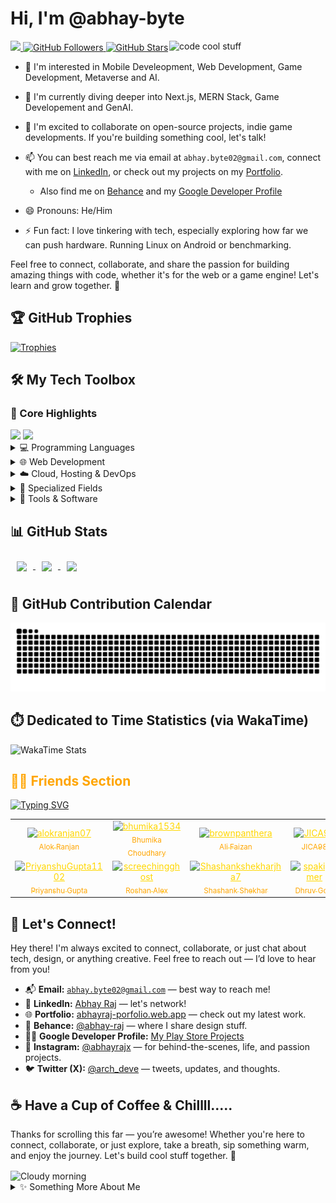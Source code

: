 # Hi, I'm @abhay-byte  
<img alt="code cool stuff" src="https://user-images.githubusercontent.com/74038190/219923809-b86dc415-a0c2-4a38-bc88-ad6cf06395a8.gif" width="250" align="right">

<p align="left">
  <a href="https://github.com/abhay-byte">
    <img src="https://komarev.com/ghpvc/?username=abhay-byte&color=fe53bb&labelColor=232946&style=for-the-badge"/>
  </a>
  <a href="https://github.com/abhay-byte?tab=followers">
    <img src="https://img.shields.io/github/followers/abhay-byte?label=Followers&style=for-the-badge&logo=github&color=fe53bb&labelColor=232946" alt="GitHub Followers" />
  </a>
  <a href="https://github.com/abhay-byte?tab=repositories">
    <img src="https://img.shields.io/github/stars/abhay-byte?affiliations=OWNER%2CCOLLABORATOR&label=Total%20Stars&style=for-the-badge&logo=github&color=fe53bb&labelColor=232946" alt="GitHub Stars" />
  </a>
</p>


- 👀 I'm interested in Mobile Develeopment, Web Development, Game Development, Metaverse and AI.

- 🌱 I'm currently diving deeper into Next.js, MERN Stack, Game Developement and GenAI.
  
- 💞️ I'm excited to collaborate on open-source projects, indie game developments. If you're building something cool, let's talk!

- 📫 You can best reach me via email at `abhay.byte02@gmail.com`, connect with me on [LinkedIn](https://www.linkedin.com/in/abhay-byte/), or check out my projects on my [Portfolio](https://abhayraj-porfolio.web.app/).
   * Also find me on [Behance](https://www.behance.net/abhay-raj) and my [Google Developer Profile](https://play.google.com/store/apps/dev?id=8004929841101888920&hl=en_US&gl=US&pli=1)

- 😄 Pronouns: He/Him

- ⚡ Fun fact: I love tinkering with tech, especially exploring how far we can push hardware. Running Linux on Android or benchmarking.


Feel free to connect, collaborate, and share the passion for building amazing things with code, whether it's for the web or a game engine! Let's learn and grow together. 🚀

## 🏆 GitHub Trophies

[![Trophies](https://github-profile-trophy.vercel.app/?username=abhay-byte&theme=radical&no-frame=true&column=5&margin-w=10&margin-h=10)](https://github.com/ryo-ma/github-profile-trophy)



## 🛠️ My Tech Toolbox

### 🚀 Core Highlights

<img src="https://skillicons.dev/icons?i=cpp,cs,java,py,ts,react,nodejs,gcp,tailwind" />
<img src="https://skillicons.dev/icons?i=aws,docker,unity,arch,neovim,postman" />

<details>
<summary>💻 Programming Languages</summary>
  
</br>


| Category             | Technologies                                                      |
| -------------------- | ----------------------------------------------------------------- |
| **Core Languages**   | <img src="https://skillicons.dev/icons?i=cpp,java,cs,py,js,ts" /> |
| **Markup & Styling** | <img src="https://skillicons.dev/icons?i=html,css" />             |

</details>

<details>
<summary>🌐 Web Development</summary>
  
</br>


| Category                | Technologies                                                               |
| ----------------------- | -------------------------------------------------------------------------- |
| **Frontend Frameworks** | <img src="https://skillicons.dev/icons?i=react,nextjs" />                  |
| **CSS Frameworks & UI** | <img src="https://skillicons.dev/icons?i=tailwind,mui,bootstrap" />        |
| **Backend / API**       | <img src="https://skillicons.dev/icons?i=nodejs,express" />                |
| **Databases**           | <img src="https://skillicons.dev/icons?i=postgres,mysql,sqlite,mongodb" /> |

</details>

<details>
<summary>☁️ Cloud, Hosting & DevOps</summary>
  
</br>

| Category             | Technologies                                                 |
| -------------------- | ------------------------------------------------------------ |
| **Cloud Providers**  | <img src="https://skillicons.dev/icons?i=aws,azure,gcp" />   |
| **Hosting & BaaS**   | <img src="https://skillicons.dev/icons?i=vercel,firebase" /> |
| **Containerization** | <img src="https://skillicons.dev/icons?i=docker" />          |
| **Version Control**  | <img src="https://skillicons.dev/icons?i=git" />             |

</details>

<details>
<summary>🔬 Specialized Fields</summary>
  
</br>


| Category                 | Technologies                                                                |
| ------------------------ | --------------------------------------------------------------------------- |
| **Data Science & AI**    | <img src="https://skillicons.dev/icons?i=py,tensorflow,sklearn,anaconda" /> |
| **Game Engines**         | <img src="https://skillicons.dev/icons?i=unity,unreal,godot" />             |
| **Design & 3D Modeling** | <img src="https://skillicons.dev/icons?i=figma,blender" />                  |

</details>

<details>
<summary>🧰 Tools & Software</summary>
  
</br>


| Category              | Technologies                                                                                 |
| --------------------- | -------------------------------------------------------------------------------------------- |
| **IDEs & Editors**    | <img src="https://skillicons.dev/icons?i=vscode,webstorm,visualstudio,eclipse,vim,neovim" /> |
| **API & Automation**  | <img src="https://skillicons.dev/icons?i=postman,selenium" />                                |
| **Operating Systems** | <img src="https://skillicons.dev/icons?i=linux,ubuntu,debian,arch,windows" />                |

</details>


## 📊 GitHub Stats

<a href="https://github.com/anuraghazra/github-readme-stats">
  <img height="200" align="center" style="margin: 10px;" src="https://github-readme-stats.vercel.app/api?username=abhay-byte&theme=radical&margin-w=10&margin-h=10" />
</a>
<a href="https://github.com/anuraghazra/convoychat">
  <img height="200" align="center" style="margin: 10px;" src="https://github-readme-stats.vercel.app/api/top-langs?username=abhay-byte&theme=radical&layout=compact&langs_count=8&card_width=320&margin-w=10&margin-h=10" />
</a>
<a href="https://github.com/anuraghazra/convoychat">
  <img height="200" align="center" style="margin: 10px;" src="https://streak-stats.demolab.com?user=abhay-byte&theme=radical&hide_border=false" />
</a>

## 📅 GitHub Contribution Calendar

<!-- GitHub contribution calendar image -->

![GitHub Contribution Calendar](https://github.com/abhay-byte/abhay-byte/blob/output/github-contribution-grid-snake-dark.svg)

<!-- WakaTime Stats -->
## ⏱️ Dedicated to Time Statistics (via WakaTime)

<p align="left">
  <img src="https://github-readme-stats.vercel.app/api/wakatime?username=abhay_byte&theme=radical&layout=compact" alt="WakaTime Stats" />
</p>

<!--START_SECTION:waka-->
<!--WakaTime stats will be inserted here automatically by GitHub Action if enabled-->
<!--END_SECTION:waka-->


<h2 align="left" style="color:#FFA500;">🤜🤛 Friends Section</h2>

<p align="left">
  <a href="https://git.io/typing-svg">
    <img src="https://readme-typing-svg.herokuapp.com?font=Fira+Code&size=24&duration=7000&pause=1000&color=FFA500&center=false&vCenter=true&repeat=false&width=800&lines=Some+of+my+amazing+friends+on+GitHub+❤️" alt="Typing SVG"/>
  </a>
</p>

<table>
  <tr>
    <td align="center">
      <a href="https://github.com/alokranjan07" style="color:#FFD700;">
        <img src="https://avatars.githubusercontent.com/u/145465021?s=130&v=4" width="75px" alt="alokranjan07" />
        <br />
        <sub style="color:#FFA500;">Alok Ranjan</sub>
      </a>
    </td>
    <td align="center">
      <a href="https://github.com/bhumika1534" style="color:#FFD700;">
        <img src="https://avatars.githubusercontent.com/u/134226791?v=4" width="75px" alt="bhumika1534" />
        <br />
        <sub style="color:#FFA500;">Bhumika Choudhary</sub>
      </a>
    </td>
    <td align="center">
      <a href="https://github.com/brownpanthera" style="color:#FFD700;">
        <img src="https://avatars.githubusercontent.com/u/68064523?s=130&v=4" width="75px" alt="brownpanthera" />
        <br />
        <sub style="color:#FFA500;">Ali Faizan</sub>
      </a>
    </td>
    <td align="center">
      <a href="https://github.com/JICA98" style="color:#FFD700;">
        <img src="https://avatars.githubusercontent.com/u/44204157?s=130&v=4" width="75px" alt="JICA98" />
        <br />
        <sub style="color:#FFA500;">JICA98</sub>
      </a>
    </td>
    <td align="center">
      <a href="https://github.com/mayank30092" style="color:#FFD700;">
        <img src="https://avatars.githubusercontent.com/u/140531434?s=130&v=4" width="75px" alt="mayank30092" />
        <br />
        <sub style="color:#FFA500;">Mayank Mittal</sub>
      </a>
    </td>
  </tr>
  <tr>
    <td align="center">
      <a href="https://github.com/PriyanshuGupta1102" style="color:#FFD700;">
        <img src="https://avatars.githubusercontent.com/u/198954890?s=130&v=4" width="75px" alt="PriyanshuGupta1102" />
        <br />
        <sub style="color:#FFA500;">Priyanshu Gupta</sub>
      </a>
    </td>
    <td align="center">
      <a href="https://github.com/screechingghost" style="color:#FFD700;">
        <img src="https://avatars.githubusercontent.com/u/66155573?s=130&v=4" width="75px" alt="screechingghost" />
        <br />
        <sub style="color:#FFA500;">Roshan Alex</sub>
      </a>
    </td>
    <td align="center">
      <a href="https://github.com/Shashankshekharjha7" style="color:#FFD700;">
        <img src="https://avatars.githubusercontent.com/u/132138267?s=130&v=4" width="75px" alt="Shashankshekharjha7" />
        <br />
        <sub style="color:#FFA500;">Shashank Shekhar</sub>
      </a>
    </td>
    <td align="center">
      <a href="https://github.com/spakigamer" style="color:#FFD700;">
        <img src="https://avatars.githubusercontent.com/u/83716612?s=130&v=4" width="75px" alt="spakigamer" />
        <br />
        <sub style="color:#FFA500;">Dhruv Goel</sub>
      </a>
    </td>
  </tr>
</table>

## 🤝 Let's Connect!

Hey there! I'm always excited to connect, collaborate, or just chat about tech, design, or anything creative. Feel free to reach out — I’d love to hear from you!

- 📬 **Email:** [`abhay.byte02@gmail.com`](mailto:abhay.byte02@gmail.com) — best way to reach me!
- 💼 **LinkedIn:** [Abhay Raj](https://www.linkedin.com/in/abhay-byte/) — let's network!
- 🌐 **Portfolio:** [abhayraj-porfolio.web.app](https://abhayraj-porfolio.web.app/) — check out my latest work.
- 🎨 **Behance:** [@abhay-raj](https://www.behance.net/abhay-raj) — where I share design stuff.
- 👨‍💻 **Google Developer Profile:** [My Play Store Projects](https://play.google.com/store/apps/dev?id=8004929841101888920&hl=en_US&gl=US&pli=1)
- 📸 **Instagram:** [@abhayrajx](https://www.instagram.com/abhayrajx/) — for behind-the-scenes, life, and passion projects.
- 🐦 **Twitter (X):** [@arch_deve](https://x.com/arch_deve) — tweets, updates, and thoughts.


## ☕ Have a Cup of Coffee & Chillll.....

Thanks for scrolling this far — you’re awesome!
Whether you're here to connect, collaborate, or just explore, take a breath, sip something warm,
and enjoy the journey. Let's build cool stuff together. 🚀

<img alt="Cloudy morning" src="https://external-content.duckduckgo.com/iu/?u=https%3A%2F%2Fmir-s3-cdn-cf.behance.net%2Fproject_modules%2Fmax_1200%2F1599d7107019725.5f9d3c7bae636.gif&f=1&nofb=1&ipt=accde32924c806abcb9a936796abd0ebf13ccd883f9a85b69061719193b84ea9" width="600" align="center">

<details>
<summary>✨ Something More About Me</summary>

<br/>

## 🌱 My Hobbies

• Gardening (Outdoor & Indoor Plants) 🪴🌿  
• Helping Others 🤝  
• Linux Power User 🐧 _(I use Arch Linux btw )_ 😂  
• Tech Enthusiast 💻🛠️  
• Anime Lover 🎌 _(One Piece)_  
• Manhwa Reader 📖 _(Overgeared)_  
• Light Novel Reader 📚 _(Legendary Moonlight Sculptor)_  
• Workout (Gym) 🏋️  
• Track & Field 🏃‍♂️  
• Badminton 🏸

</details>
